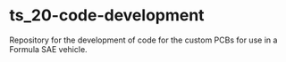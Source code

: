 # ts_20-code-development
Repository for the development of code for the custom PCBs for use in a Formula SAE vehicle.
